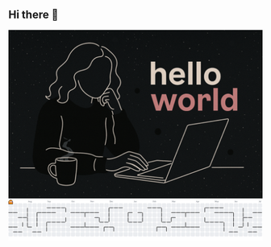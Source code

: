 ## Hi there 👋

<img src="https://raw.githubusercontent.com/FrancieleKerber/FrancieleKerber/main/assets/francodando.gif" alt="Fran prog"/>

<picture>
  <source media="(prefers-color-scheme: dark)" srcset="https://raw.githubusercontent.com/FrancieleKerber/FrancieleKerber/output/pacman-contribution-graph-dark.svg">
  <source media="(prefers-color-scheme: light)" srcset="https://raw.githubusercontent.com/FrancieleKerber/FrancieleKerber/output/pacman-contribution-graph.svg">
  <img alt="pacman contribution graph" src="https://raw.githubusercontent.com/FrancieleKerber/FrancieleKerber/output/pacman-contribution-graph.svg">
</picture>

